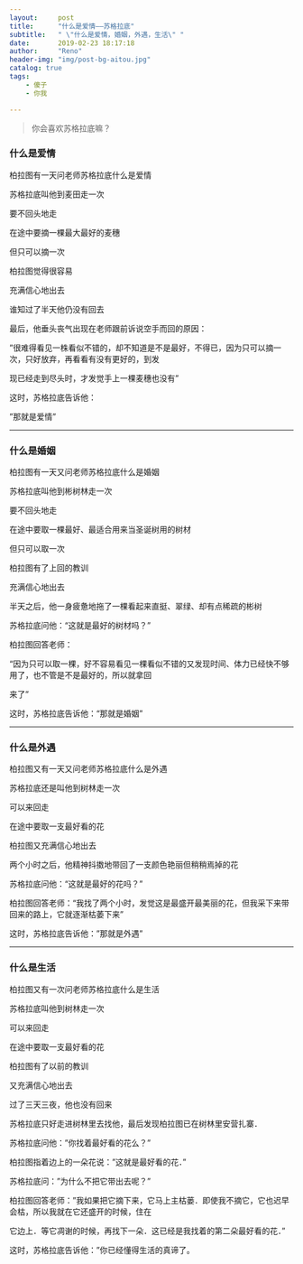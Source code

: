 ```yaml
---
layout:     post
title:      "什么是爱情——苏格拉底"
subtitle:   " \"什么是爱情，婚姻，外遇，生活\" "
date:       2019-02-23 18:17:18
author:     "Reno"
header-img: "img/post-bg-aitou.jpg"
catalog: true
tags:
    - 傻子
    - 你我

---
```


> 你会喜欢苏格拉底嘛？

### 什么是爱情

柏拉图有一天问老师苏格拉底什么是爱情

苏格拉底叫他到麦田走一次

要不回头地走

在途中要摘一棵最大最好的麦穗

但只可以摘一次

柏拉图觉得很容易

充满信心地出去

谁知过了半天他仍没有回去

最后，他垂头丧气出现在老师跟前诉说空手而回的原因：

”很难得看见一株看似不错的，却不知道是不是最好，不得已，因为只可以摘一次，只好放弃，再看看有没有更好的，到发

现已经走到尽头时，才发觉手上一棵麦穗也没有”

这时，苏格拉底告诉他：

”那就是爱情”

---

### 什么是婚姻

柏拉图有一天又问老师苏格拉底什么是婚姻

苏格拉底叫他到彬树林走一次

要不回头地走

在途中要取一棵最好、最适合用来当圣诞树用的树材

但只可以取一次

柏拉图有了上回的教训

充满信心地出去

半天之后，他一身疲惫地拖了一棵看起来直挺、翠绿、却有点稀疏的彬树

苏格拉底问他：“这就是最好的树材吗？”

柏拉图回答老师：

“因为只可以取一棵，好不容易看见一棵看似不错的又发现时间、体力已经快不够用了，也不管是不是最好的，所以就拿回

来了”

这时，苏格拉底告诉他：“那就是婚姻”

---

### 什么是外遇

柏拉图又有一天又问老师苏格拉底什么是外遇

苏格拉底还是叫他到树林走一次

可以来回走

在途中要取一支最好看的花

柏拉图又充满信心地出去

两个小时之后，他精神抖擞地带回了一支颜色艳丽但稍稍焉掉的花

苏格拉底问他：“这就是最好的花吗？”

柏拉图回答老师：“我找了两个小时，发觉这是最盛开最美丽的花，但我采下来带回来的路上，它就逐渐枯萎下来”

这时，苏格拉底告诉他：”那就是外遇”

---

### 什么是生活

柏拉图又有一次问老师苏格拉底什么是生活

苏格拉底叫他到树林走一次

可以来回走

在途中要取一支最好看的花

柏拉图有了以前的教训

又充满信心地出去

过了三天三夜，他也没有回来

苏格拉底只好走进树林里去找他，最后发现柏拉图已在树林里安营扎寨．

苏格拉底问他：”你找着最好看的花么？”

柏拉图指着边上的一朵花说：”这就是最好看的花．”

苏格拉底问：”为什么不把它带出去呢？”

柏拉图回答老师：”我如果把它摘下来，它马上主枯蒌．即使我不摘它，它也迟早会枯，所以我就在它还盛开的时候，住在

它边上．等它凋谢的时候，再找下一朵．这已经是我找着的第二朵最好看的花．”

这时，苏格拉底告诉他：”你已经懂得生活的真谛了。 